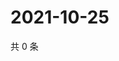 # 2021-10-25

共 0 条

<!-- BEGIN WEIBO -->
<!-- 最后更新时间 Mon Oct 25 2021 10:25:22 GMT+0800 (China Standard Time) -->

<!-- END WEIBO -->
